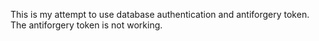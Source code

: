 This is my attempt to use database authentication and antiforgery token. The antiforgery token is not working.
